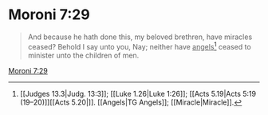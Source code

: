 # Moroni 7:29

> And because he hath done this, my beloved brethren, have miracles ceased? Behold I say unto you, Nay; neither have <u>angels</u>[^a] ceased to minister unto the children of men.

[Moroni 7:29](https://www.churchofjesuschrist.org/study/scriptures/bofm/moro/7?lang=eng&id=p29#p29)


[^a]: [[Judges 13.3|Judg. 13:3]]; [[Luke 1.26|Luke 1:26]]; [[Acts 5.19|Acts 5:19 (19–20)]][[Acts 5.20|]]. [[Angels|TG Angels]]; [[Miracle|Miracle]].  
